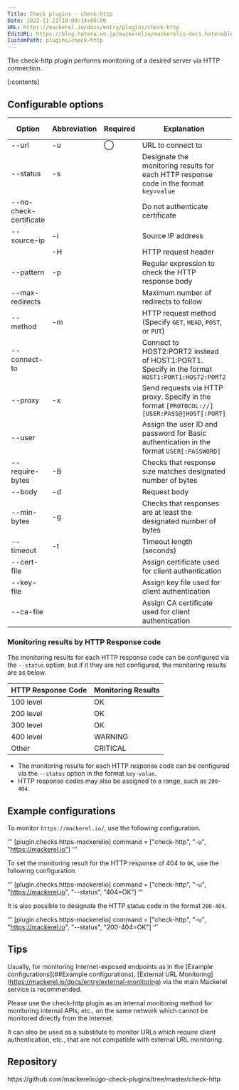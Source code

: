 ```yaml
---
Title: Check plugins - check-http
Date: 2022-11-21T18:09:14+09:00
URL: https://mackerel.io/docs/entry/plugins/check-http
EditURL: https://blog.hatena.ne.jp/mackerelio/mackerelio-docs.hatenablog.mackerel.io/atom/entry/4207112889938595168
CustomPath: plugins/check-http
---
```


The check-http plugin performs monitoring of a desired server via HTTP connection. 

[:contents]

<h2 id="options">Configurable options</h2>

| Option                 | Abbreviation | Required | Explanation                                                                                    | Multiple Allowed | Default Value  |
| ---------------------- | ------------ | -------- | ---------------------------------------------------------------------------------------------- | ---------------- | -------------- |
| --url                  | -u           | ◯        | URL to connect to                                                                              |                  |                |
| --status               | -s           |          | Designate the monitoring results for each HTTP response code in the format `key=value`         | ○                |                |
| --no-check-certificate |              |          | Do not authenticate certificate                                                                |                  |                |
| --source-ip            | -i           |          | Source IP address                                                                              |                  |                |
|                        | -H           |          | HTTP request header                                                                            | ○                |                |
| --pattern              | -p           |          | Regular expression to check the HTTP response body                                             |                  |                |
| --max-redirects        |              |          | Maximum number of redirects to follow                                                          |                  | 10             |
| --method               | -m           |          | HTTP request method (Specify `GET`, `HEAD`, `POST`, or `PUT`)                                  |                  | GET            |
| --connect-to           |              |          | Connect to HOST2:PORT2 instead of HOST1:PORT1. Specify in the format `HOST1:PORT1:HOST2:PORT2` | ○                |                |
| --proxy                | -x           |          | Send requests via HTTP proxy. Specify in the format `[PROTOCOL://][USER:PASS@]HOST[:PORT]`     |                  | `PORT` is 1080 |
| --user                 |              |          | Assign the user ID and password for Basic authentication in the format `USER[:PASSWORD]`       |                  |                |
| --require-bytes        | -B           |          | Checks that response size matches designated number of bytes                                   |                  | -1             |
| --body                 | -d           |          | Request body                                                                                   |                  |                |
| --min-bytes            | -g           |          | Checks that responses are at least the designated number of bytes                              |                  | -1             |
| --timeout              | -t           |          | Timeout length (seconds)                                                                       |                  | 0              |
| --cert-file            |              |          | Assign certificate used for client authentication                                              |                  |                |
| --key-file             |              |          | Assign key file used for client authentication                                                 |                  |                |
| --ca-file              |              |          | Assign CA certificate used for client authentication                                           |                  |                |

<h3 id="options">Monitoring results by HTTP Response code</h3>

The monitoring results for each HTTP response code can be configured via the `--status` option, but if it they are not configured, the monitoring results are as below.

| HTTP Response Code | Monitoring Results |
| ------------------ | ------------------ |
| 100 level          | OK                 |
| 200 level          | OK                 |
| 300 level          | OK                 |
| 400 level          | WARNING            |
| Other              | CRITICAL           |

- The monitoring results for each HTTP response code can be configured via the `--status` option in the format `key-value`.
- HTTP response codes may also be assigned to a range, such as `200-404`.

<h2 id="config">Example configurations</h2>

To monitor `https://mackerel.io/`, use the following configuration.

‘’’
[plugin.checks.https-mackerelio]
command = ["check-http", "-u", "https://mackerel.io"]
‘’’

To set the monitoring result for the HTTP response of 404 to `OK`, use the following configuration.

‘’’
[plugin.checks.https-mackerelio]
command = ["check-http", "-u", "https://mackerel.io", "--status", "404=OK"]
‘’’

It is also possible to designate the HTTP status code in the format `200-404`.

‘’’
[plugin.checks.https-mackerelio]
command = ["check-http", "-u", "https://mackerel.io", "--status", "200-404=OK"]
‘’’

<h2 id="tips">Tips</h2>

Usually, for monitoring Internet-exposed endpoints as in the [Example configurations](##Example configurations), [External URL Monitoring] (https://mackerel.io/docs/entry/external-monitoring) via the main Mackerel service is recommended.

Please use the check-http plugin as an internal monitoring method for monitoring internal APIs, etc., on the same network which cannot be monitored directly from the Internet.

It can also be used as a substitute to monitor URLs which require client authentication, etc., that are not compatible with external URL monitoring.

<h2 id="repository">Repository</h2>
https://github.com/mackerelio/go-check-plugins/tree/master/check-http
